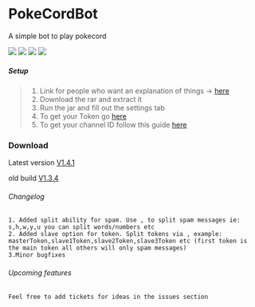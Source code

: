 # PokeCordBot
A simple bot to play pokecord

![](	https://img.shields.io/github/issues/MikeTheShadow/PokeCordBot) ![](https://img.shields.io/github/forks/MikeTheShadow/PokeCordBot) ![](https://img.shields.io/github/stars/MikeTheShadow/PokeCordBot) ![](https://img.shields.io/github/license/MikeTheShadow/PokeCordBot)

##### Setup

> 1. Link for people who want an explanation of things -> [here](https://www.youtube.com/watch?v=lo7YCg3UQ-4&feature=youtu.be)
> 2. Download the rar and extract it
> 3. Run the jar and fill out the settings tab
> 4. To get your Token go [here](https://discordhelp.net/discord-token)
> 5. To get your channel ID follow this guide [here](https://support.discordapp.com/hc/en-us/articles/206346498-Where-can-I-find-my-User-Server-Message-ID-)

### Download

Latest version [V1.4.1](https://github.com/MikeTheShadow/PokeCordBot/releases/tag/V1.4.1)

old build [V1.3.4](http://bit.ly/2m8FBh3)




###### Changelog
```
1. Added split ability for spam. Use , to split spam messages ie: s,h,w,y,u you can split words/numbers etc
2. Added slave option for token. Split tokens via , example: masterToken,slave1Token,slave2Token,slave3Token etc (first token is the main token all others will only spam messages)
3.Minor bugfixes
```
###### Upcoming features
```
Feel free to add tickets for ideas in the issues section
```
